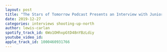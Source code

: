 ```yaml
---
layout: post
title: "The Stars of Tomorrow Podcast Presents an Interview with Junior Benito"
date: 2019-12-27
categories: interviews shooting-up-north
author: lewis-carlan
spotify_track_id: 6Wo1OHhxpGtD48nYBzLdiy
youtube_video_id: 
apple_track_id: 1000460931766
---
```


